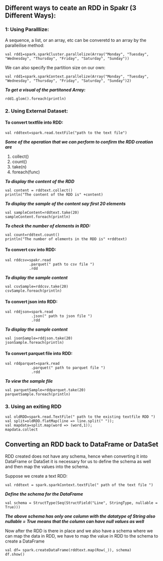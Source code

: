 ## Different ways to ceate an RDD in Spakr (3 Different Ways):

### 1: Using Paralllize:
A sequence, a list, or an array, etc can be converetd to an array by the paralleilise method:
```spark
val rdd1=spark.sparkCluster.parallelize(Array("Monday", "Tuesday", "Wednesday", "Thursday", "Friday", "Saturday", "Sunday"))
```
We can also specify the partition size on our own:

``` spark 
val rdd1=spark.sparkContext.parallelize(Array("Monday", "Tuesday", "Wednesday", "Thursday", "Friday", "Saturday", "Sunday")2)
```
***To get a visual of the partitoned Array:***
```
rdd1.glom().foreach(println)
```

### 2. Using External Dataset:
#### To convert textfile into RDD:
```val rddtext=spark.read.textFile("path to the text file")```

***Some of the operation that we can perform to confirm the RDD creation are***
1. collect()
2. count()
3. take(n)
4. foreach(func)

***To display the content of the RDD***
```
val content = rddtext.collect()
println("The content of the RDD is" +content)
```

***To display the sample of the content say first 20 elements***
```
val sampleContent=rddtext.take(20)
sampleContent.foreach(println)
```

***To check the number of elements in RDD:***
```
val count=rddtext.count()
println("The number of elements in the RDD is" +rddtext)
```

#### To convert csv into RDD:
```
val rddcsv=spakr.read
           .parquet(" path to csv file ")
           .rdd
```

***To display the sample content***
```
val csvSample=rddcsv.take(20)
csvSample.foreach(println)
```

#### To convert json into RDD:
```
val rddjson=spark.read
            .json(" path to json file ")
            .rdd
 ```
 
 ***To display the sample content***
 ```
 val jsonSample=rddjson.take(20)
 jsonSample.foreach(println)
 ```
 
 #### To convert parquet file into RDD:
 ``` 
 val rddparquet=spark.read
             .parquet(" path to parquet file ")
             .rdd
 ```
 
 ***To view the sample file***
 ```
 val parquetSample=rddparquet.take(20)
 parquetSample.foreach(println)
```

### 3. Using an exiting RDD
```
val oldRDD=spark.read.TextFile(" path to the existing textfile RDD ")
val split=oldRDD.flatMap(line => line.split(" "));
val mapdata=split.map(word => (word,1));
mapdata.collect
```

## Converting an RDD back to DataFrame or DataSet

RDD created does not have any schema, hence when converting it into DataFrame or DataSet it is necessary for us to define the schema as well and then map the values into the schema.

Suppose we create a text RDD:
```
val rddtext = spark.sparkContext.textFile(" path of the text file ")
```

***Define the schema for the DataFrame***
```
val schema = StructType(Seq(StructField("Line", StringType, nullable = True)))
```

***The above schema has only one column with the datatype of String also nullable = True means that the column can have null values as well***

Now after the RDD is there in place and we also have a schema where we can map the data in RDD, we have to map the value in RDD to the schema to create a DataFrame

```
val df= spark.createDataFrame(rddtext.map(Row(_)), schema)
df.show()
```
